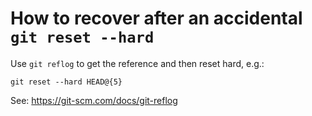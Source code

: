 # How to recover after an accidental `git reset --hard` 

Use `git reflog` to get the reference and then reset hard, e.g.:

```
git reset --hard HEAD@{5}

```

See: https://git-scm.com/docs/git-reflog



